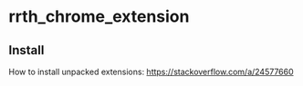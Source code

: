 # rrth_chrome_extension

## Install
How to install unpacked extensions: https://stackoverflow.com/a/24577660
